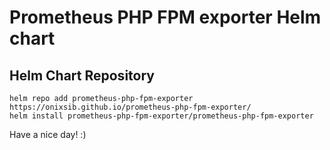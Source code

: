 # Prometheus PHP FPM exporter Helm chart

## Helm Chart Repository

```[shell]
helm repo add prometheus-php-fpm-exporter https://onixsib.github.io/prometheus-php-fpm-exporter/
helm install prometheus-php-fpm-exporter/prometheus-php-fpm-exporter
```

Have a nice day! :)
